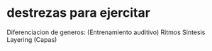 

# destrezas para ejercitar


Diferenciacion de generos: (Entrenamiento auditivo)
Ritmos
Sintesis
Layering (Capas)


